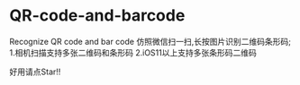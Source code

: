 # QR-code-and-barcode
Recognize QR code and bar code
仿照微信扫一扫,长按图片识别二维码条形码;
1.相机扫描支持多张二维码和条形码
2.iOS11以上支持多张条形码二维码


好用请点Star!!

